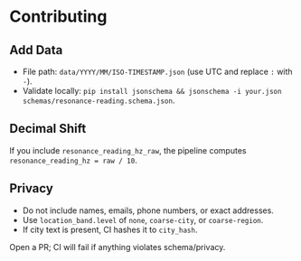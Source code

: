 
# Contributing

## Add Data
- File path: `data/YYYY/MM/ISO-TIMESTAMP.json` (use UTC and replace `:` with `-`).
- Validate locally: `pip install jsonschema && jsonschema -i your.json schemas/resonance-reading.schema.json`.

## Decimal Shift
If you include `resonance_reading_hz_raw`, the pipeline computes `resonance_reading_hz = raw / 10`.

## Privacy
- Do not include names, emails, phone numbers, or exact addresses.
- Use `location_band.level` of `none`, `coarse-city`, or `coarse-region`.
- If city text is present, CI hashes it to `city_hash`.

Open a PR; CI will fail if anything violates schema/privacy.
